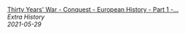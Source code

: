<!--2024-07-21 00:21:39-->
<div class="yb">
  <a class="nodecor" href="/index.html?istoriya/thirty_years_war_-_conquest_-_european_history_-_part_1_-_extra_history">
    <img class="preview" data-videoid="GaPU1-vMQOI" src="https://i.ytimg.com/vi/GaPU1-vMQOI/hqdefault.jpg" align="middle" alt="">
  </a>
  <div class="inlbl text">
    <a class="nodecor" href="/index.html?istoriya/thirty_years_war_-_conquest_-_european_history_-_part_1_-_extra_history">Thirty Years' War - Conquest - European History - Part 1 -...</a><br>
    <i class="smaller2">Extra History</i><br>
    <i class="smaller3">2021-05-29</i>
  </div>
</div>
